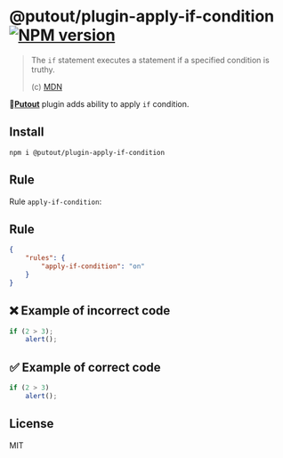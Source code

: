 # @putout/plugin-apply-if-condition [![NPM version][NPMIMGURL]][NPMURL]

[NPMIMGURL]: https://img.shields.io/npm/v/@putout/plugin-apply-if-condition.svg?style=flat&longCache=true
[NPMURL]: https://npmjs.org/package/@putout/plugin-apply-if-condition"npm"

> The `if` statement executes a statement if a specified condition is truthy.
>
> (c) [MDN](https://developer.mozilla.org/en-US/docs/Web/JavaScript/Reference/Statements/if...else)

🐊[**Putout**](https://github.com/coderaiser/putout) plugin adds ability to apply `if` condition.

## Install

```
npm i @putout/plugin-apply-if-condition
```

## Rule

Rule `apply-if-condition`:

## Rule

```json
{
    "rules": {
        "apply-if-condition": "on"
    }
}
```

## ❌ Example of incorrect code

```js
if (2 > 3);
    alert();
```

## ✅ Example of correct code

```js
if (2 > 3)
    alert();
```

## License

MIT
